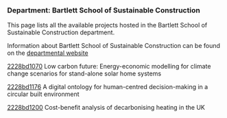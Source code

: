 ### Department: Bartlett School of Sustainable Construction

This page lists all the available projects hosted in the Bartlett School of Sustainable Construction department.

Information about Bartlett School of Sustainable Construction can be found on the [departmental website](https://www.ucl.ac.uk/bartlett/construction)

[2228bd1070](../projects/2228bd1070.md) Low carbon future: Energy-economic modelling for climate change scenarios for stand-alone solar home systems

[2228bd1176](../projects/2228bd1176.md) A digital ontology for human-centred decision-making in a circular built environment

[2228bd1200](../projects/2228bd1200.md) Cost-benefit analysis of decarbonising heating in the UK